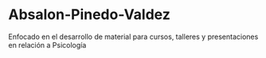 # Absalon-Pinedo-Valdez
Enfocado en el desarrollo de material para cursos, talleres y presentaciones en relación a Psicología
